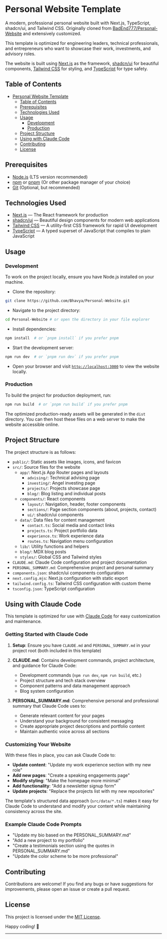 # Personal Website Template

A modern, professional personal website built with Next.js, TypeScript, shadcn/ui, and Tailwind CSS. Originally cloned from [BadEnd777/Personal-Website](https://github.com/BadEnd777/Personal-Website) and extensively customized.

This template is optimized for engineering leaders, technical professionals, and entrepreneurs who want to showcase their work, investments, and advisory roles.

The website is built using [Next.js](https://nextjs.org/) as the framework, [shadcn/ui](https://ui.shadcn.com/) for beautiful components, [Tailwind CSS](https://tailwindcss.com/) for styling, and [TypeScript](https://www.typescriptlang.org/) for type safety.

## Table of Contents

-   [Personal Website Template](#personal-website-template)
    -   [Table of Contents](#table-of-contents)
    -   [Prerequisites](#prerequisites)
    -   [Technologies Used](#technologies-used)
    -   [Usage](#usage)
        -   [Development](#development)
        -   [Production](#production)
    -   [Project Structure](#project-structure)
    -   [Using with Claude Code](#using-with-claude-code)
    -   [Contributing](#contributing)
    -   [License](#license)

## Prerequisites

-   [Node.js](https://nodejs.org/) (LTS version recommended)
-   [npm](https://www.npmjs.com/) or [pnpm](https://pnpm.io/) (Or other package manager of your choice)
-   [Git](https://git-scm.com/) (Optional, but recommended)

## Technologies Used

-   [Next.js](https://nextjs.org/) — The React framework for production
-   [shadcn/ui](https://ui.shadcn.com/) — Beautiful design components for modern web applications
-   [Tailwind CSS](https://tailwindcss.com/) — A utility-first CSS framework for rapid UI development
-   [TypeScript](https://www.typescriptlang.org/) — A typed superset of JavaScript that compiles to plain JavaScript

## Usage

### Development

To work on the project locally, ensure you have Node.js installed on your machine.

-   Clone the repository:

```bash
git clone https://github.com/Bhavya/Personal-Website.git
```

-   Navigate to the project directory:

```bash
cd Personal-Website # or open the directory in your file explorer
```

-   Install dependencies:

```bash
npm install  # or `pnpm install` if you prefer pnpm
```

-   Start the development server:

```bash
npm run dev  # or `pnpm run dev` if you prefer pnpm
```

-   Open your browser and visit [`http://localhost:3000`](http://localhost:3000) to view the website locally.

### Production

To build the project for production deployment, run:

```bash
npm run build  # or `pnpm run build` if you prefer pnpm
```

The optimized production-ready assets will be generated in the `dist` directory. You can then host these files on a web server to make the website accessible online.

## Project Structure

The project structure is as follows:

-   `public/`: Static assets like images, icons, and favicon
-   `src/`: Source files for the website
    -   `app/`: Next.js App Router pages and layouts
        -   `advising/`: Technical advising page
        -   `investing/`: Angel investing page  
        -   `projects/`: Projects showcase page
        -   `blog/`: Blog listing and individual posts
    -   `components/`: React components
        -   `layout/`: Navigation, header, footer components
        -   `sections/`: Page section components (about, projects, contact)
        -   `ui/`: shadcn/ui components
    -   `data/`: Data files for content management
        -   `contact.ts`: Social media and contact links
        -   `projects.ts`: Project portfolio data
        -   `experience.ts`: Work experience data
        -   `routes.ts`: Navigation menu configuration
    -   `lib/`: Utility functions and helpers
    -   `blog/`: MDX blog posts
    -   `styles/`: Global CSS and Tailwind styles
-   `CLAUDE.md`: Claude Code configuration and project documentation
-   `PERSONAL_SUMMARY.md`: Comprehensive project and personal summary
-   `components.json`: shadcn/ui components configuration
-   `next.config.mjs`: Next.js configuration with static export
-   `tailwind.config.ts`: Tailwind CSS configuration with custom theme
-   `tsconfig.json`: TypeScript configuration

## Using with Claude Code

This template is optimized for use with [Claude Code](https://claude.ai/code) for easy customization and maintenance. 

### Getting Started with Claude Code

1. **Setup**: Ensure you have `CLAUDE.md` and `PERSONAL_SUMMARY.md` in your project root (both included in this template)

2. **CLAUDE.md**: Contains development commands, project architecture, and guidance for Claude Code:
   - Development commands (`npm run dev`, `npm run build`, etc.)
   - Project structure and tech stack overview
   - Component patterns and data management approach
   - Blog system configuration

3. **PERSONAL_SUMMARY.md**: Comprehensive personal and professional summary that Claude Code uses to:
   - Generate relevant content for your pages
   - Understand your background for consistent messaging
   - Create appropriate project descriptions and portfolio content
   - Maintain authentic voice across all sections

### Customizing Your Website

With these files in place, you can ask Claude Code to:

- **Update content**: "Update my work experience section with my new role"
- **Add new pages**: "Create a speaking engagements page"  
- **Modify styling**: "Make the homepage more minimal"
- **Add functionality**: "Add a newsletter signup form"
- **Update projects**: "Replace the projects list with my new repositories"

The template's structured data approach (`src/data/*.ts`) makes it easy for Claude Code to understand and modify your content while maintaining consistency across the site.

### Example Claude Code Prompts

- "Update my bio based on the PERSONAL_SUMMARY.md"
- "Add a new project to my portfolio"
- "Create a testimonials section using the quotes in PERSONAL_SUMMARY.md"
- "Update the color scheme to be more professional"

## Contributing

Contributions are welcome! If you find any bugs or have suggestions for improvements, please open an issue or create a pull request.

## License

This project is licensed under the [MIT License](LICENSE).

Happy coding! 🚀

---
